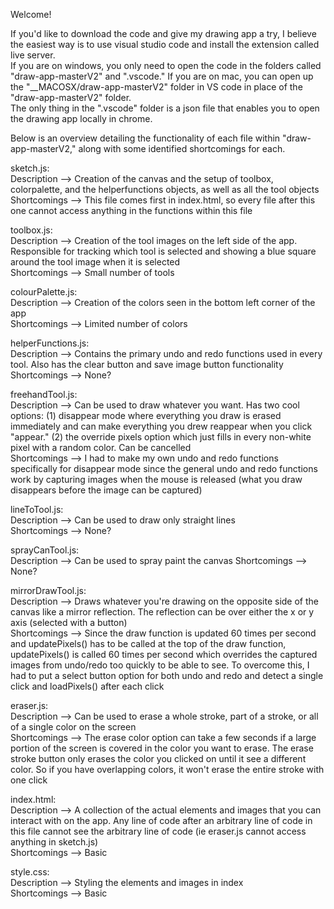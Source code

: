 Welcome!

If you'd like to download the code and give my drawing app a try, I believe the easiest way is to use visual studio code and install the extension called live server.       
If you are on windows, you only need to open the code in the folders called "draw-app-masterV2" and ".vscode." If you are on mac, you can open up the "__MACOSX/draw-app-masterV2" folder in VS code in place of the "draw-app-masterV2" folder.        
The only thing in the ".vscode" folder is a json file that enables you to open the drawing app locally in chrome.      

Below is an overview detailing the functionality of each file within "draw-app-masterV2," along with some identified shortcomings for each.   

sketch.js:     
  Description --> Creation of the canvas and the setup of toolbox, colorpalette, and the helperfunctions objects, as well as all the tool objects                      
  Shortcomings --> This file comes first in index.html, so every file after this one cannot access anything in the functions within this file                     

toolbox.js:     
  Description --> Creation of the tool images on the left side of the app. Responsible for tracking which tool is selected and showing a blue square around the tool image when it is selected             
  Shortcomings --> Small number of tools

colourPalette.js:      
  Description --> Creation of the colors seen in the bottom left corner of the app         
  Shortcomings --> Limited number of colors         

helperFunctions.js:      
  Description --> Contains the primary undo and redo functions used in every tool. Also has the clear button and save image button functionality                                
  Shortcomings --> None?                             

freehandTool.js:     
  Description --> Can be used to draw whatever you want. Has two cool options: (1) disappear mode where everything you draw is erased immediately and can make everything you drew reappear when you click "appear." (2) the override pixels option which just fills in every non-white pixel with a random color. Can be cancelled             
  Shortcomings --> I had to make my own undo and redo functions specifically for disappear mode since the general undo and redo functions work by capturing images when the mouse is released (what you draw disappears before the image can be captured)              

lineToTool.js:      
  Description --> Can be used to draw only straight lines        
  Shortcomings --> None?         

sprayCanTool.js:      
  Description --> Can be used to spray paint the canvas
  Shortcomings --> None?

mirrorDrawTool.js:     
  Description --> Draws whatever you're drawing on the opposite side of the canvas like a mirror reflection. The reflection can be over either the x or y axis (selected with a button)                                 
  Shortcomings --> Since the draw function is updated 60 times per second and updatePixels() has to be called at the top of the draw function, updatePixels() is called 60 times per second which overrides the captured images from undo/redo too quickly to be able to see. To overcome this, I had to put a select button option for both undo and redo and detect a single click and loadPixels() after each click                                     

eraser.js:     
  Description --> Can be used to erase a whole stroke, part of a stroke, or all of a single color on the screen                          
  Shortcomings --> The erase color option can take a few seconds if a large portion of the screen is covered in the color you want to erase. The erase stroke button only erases the color you clicked on until it see a different color. So if you have overlapping colors, it won't erase the entire stroke with one click                        

index.html:     
  Description --> A collection of the actual elements and images that you can interact with on the app. Any line of code after an arbitrary line of code in this file cannot see the arbitrary line of code (ie eraser.js cannot access anything in sketch.js)      
  Shortcomings --> Basic     

style.css:      
  Description --> Styling the elements and images in index     
  Shortcomings --> Basic     
